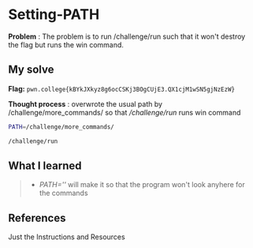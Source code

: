 
# Setting-PATH
**Problem** : The problem is to run /challenge/run such that it won't destroy the flag but runs the win command.
## My solve

**Flag:** `pwn.college{kBYkJXkyz8g6ocCSKj3BOgCUjE3.QX1cjM1wSN5gjNzEzW}`

**Thought process** :  overwrote the usual path by /challenge/more_commands/ so that */challenge/run* runs win command 


```bash
PATH=/challenge/more_commands/

/challenge/run
 ```


## What I learned
> * *PATH=''* will make it so that the program won't look anyhere for the commands
## References 
Just the Instructions and Resources





